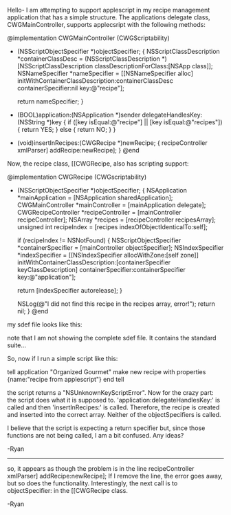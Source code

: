

Hello-
I am attempting to support applescript in my recipe management application that has a simple structure.  The applications delegate class, CWGMainController, supports applecsript with the following methods:

    
@implementation CWGMainController (CWGScriptability) 
- (NSScriptObjectSpecifier *)objectSpecifier;
{
    NSScriptClassDescription *containerClassDesc = (NSScriptClassDescription *)[NSScriptClassDescription classDescriptionForClass:[NSApp class]];
    NSNameSpecifier *nameSpecifier = [[NSNameSpecifier alloc] initWithContainerClassDescription:containerClassDesc containerSpecifier:nil key:@"recipe"];
    
    return nameSpecifier;
}
- (BOOL)application:(NSApplication *)sender delegateHandlesKey:(NSString *)key { 
    if ([key isEqual:@"recipe"] || [key isEqual:@"recipes"]) {
        return YES;
    } else {
        return NO;
    }
}
- (void)insertInRecipes:(CWGRecipe *)newRecipe;
{
    recipeController xmlParser] addRecipe:newRecipe];
}
@end


Now, the recipe class, [[CWGRecipe, also has scripting support:
    
@implementation CWGRecipe (CWGscriptability) 
- (NSScriptObjectSpecifier *)objectSpecifier;
{ 
    NSApplication *mainApplication = [NSApplication sharedApplication];
    CWGMainController *mainController = [mainApplication delegate];
    CWGRecipeController *recipeController = [mainController recipeController];
    NSArray *recipes = [recipeController recipesArray];
    unsigned int recipeIndex = [recipes indexOfObjectIdenticalTo:self];
    
    if (recipeIndex != NSNotFound) {
	NSScriptObjectSpecifier *containerSpecifier = [mainController objectSpecifier];
	NSIndexSpecifier *indexSpecifier = [[NSIndexSpecifier allocWithZone:[self zone]] initWithContainerClassDescription:[containerSpecifier keyClassDescription] containerSpecifier:containerSpecifier key:@"application"];
	
	return [indexSpecifier autorelease];
    }
    
    NSLog(@"I did not find this recipe in the recipes array, error!");
    return nil;
} 
@end


my sdef file looks like this:
    
<suite name="Organized Gourmet Suite" code="OGAP" description="Terms and Events for controlling Organized Gourmet">
		<class name="application" code="capp" description="The Organized Gourmet application">
			<cocoa class="NSApplication"/>
			<element description="recipes" type="recipe">
				<cocoa key="recipes"/>
			</element>
		</class>
		<class name="recipe" code="OGre" description="A recipe." plural="recipes">
			<cocoa class="CWGRecipe"/>
			<element type="ingredient"/>
			<element type="recipe"><cocoa key="recipe"/></element>
			<property name="name" code="OGrn" description="The recipe name" type="text">
				<cocoa key="recipeName"/>
			</property>
		</class>
	</suite>

note that I am not showing the complete sdef file.  It contains the standard suite...

So, now if I run a simple script like this:
    
tell application "Organized Gourmet"
	make new recipe with properties {name:"recipe from applescript"}
end tell

the script returns a "NSUnknownKeyScriptError".  Now for the crazy part: the script does what it is supposed to.  'application:delegateHandlesKey:' is called and then 'insertInRecipes:' is called.  Therefore, the recipe is created and inserted into the correct array.  Neither of the objectSpecifiers is called. 

I believe that the script is expecting a return specifier but, since those functions are not being called, I am a bit confused.  Any ideas?

-Ryan

----
so, it appears as though the problem is in the line recipeController xmlParser] addRecipe:newRecipe];
If I remove the line, the error goes away, but so does the functionality.  Interestingly, the next call is to objectSpecifier: in the [[CWGRecipe class.

-Ryan
